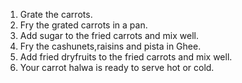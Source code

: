 1. Grate the carrots.
2. Fry the grated carrots in a pan.
3. Add sugar to the fried carrots and mix well.
4. Fry the cashunets,raisins and pista in Ghee.
5. Add fried dryfruits to the fried carrots and mix well.
6. Your carrot halwa is ready to serve hot or cold.